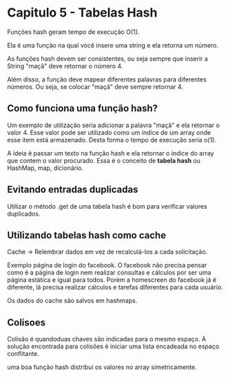 # Capitulo 5 - Tabelas Hash

Funções hash geram tempo de execução O(1).

Ela é uma função na qual você insere uma string e ela retorna um número.

As funções hash devem ser consistentes, ou seja sempre que inserir a String "maçã" deve retornar o número 4.

Além disso, a função deve mapear diferentes palavras para diferentes números. Ou seja, se colocar "maçã" deve sempre retornar 4.

## Como funciona uma função hash?

Um exemplo de utilização seria adicionar a palavra "maçã" e ela retornar o valor 4. Esse valor pode ser utilizado como um índice de um array onde esse item está armazenado. Desta forma o tempo de execução seria o(1).

A ideia é passar um texto na função hash e ela retornar o índice do array que contem o valor procurado. Essa é o conceito de **tabela hash** ou HashMap, map, dicionário.

## Evitando entradas duplicadas
Utilizar o método .get de uma tabela hash é bom para verificar valores duplicados.

## Utilizando tabelas hash como cache
Cache -> Relembrar dados em vez de recalculá-los a cada solicitação.

Exemplo página de login do facebook. O facebook não precisa pensar como é a página de login nem realizar consultas e cálculos por ser uma página estática e igual para todos. Porém a homescreen do facebook já é diferente, lá precisa realizar cálculos e tarefas diferentes para cada usuário.

Os dados do cache são salvos em hashmaps.

## Colisoes
Colisão é quandoduas chaves são indicadas para o mesmo espaço.
A solução encontrada para colisões é iniciar uma lista encadeada no espaço conflitante.

uma boa função hash distribui os valores no array simetricamente.
